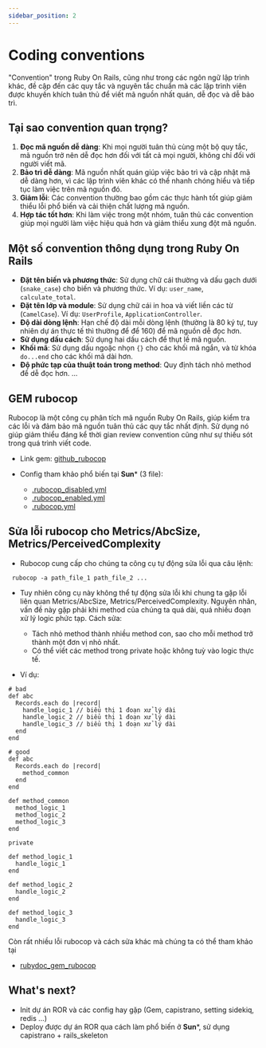 ```yaml
---
sidebar_position: 2
---
```


# Coding conventions

"Convention" trong Ruby On Rails, cũng như trong các ngôn ngữ lập trình khác, đề cập đến các quy tắc và nguyên tắc chuẩn mà các lập trình viên được khuyến khích tuân thủ để viết mã nguồn nhất quán, dễ đọc và dễ bảo trì.

## Tại sao convention quan trọng?

1. **Đọc mã nguồn dễ dàng**: Khi mọi người tuân thủ cùng một bộ quy tắc, mã nguồn trở nên dễ đọc hơn đối với tất cả mọi người, không chỉ đối với người viết mã.
2. **Bảo trì dễ dàng**: Mã nguồn nhất quán giúp việc bảo trì và cập nhật mã dễ dàng hơn, vì các lập trình viên khác có thể nhanh chóng hiểu và tiếp tục làm việc trên mã nguồn đó.
3. **Giảm lỗi**: Các convention thường bao gồm các thực hành tốt giúp giảm thiểu lỗi phổ biến và cải thiện chất lượng mã nguồn.
4. **Hợp tác tốt hơn**: Khi làm việc trong một nhóm, tuân thủ các convention giúp mọi người làm việc hiệu quả hơn và giảm thiểu xung đột mã nguồn.

## Một số convention thông dụng trong Ruby On Rails

- **Đặt tên biến và phương thức**: Sử dụng chữ cái thường và dấu gạch dưới (`snake_case`) cho biến và phương thức. Ví dụ: `user_name`, `calculate_total`.
- **Đặt tên lớp và module**: Sử dụng chữ cái in hoa và viết liền các từ (`CamelCase`). Ví dụ: `UserProfile`, `ApplicationController`.
- **Độ dài dòng lệnh**: Hạn chế độ dài mỗi dòng lệnh (thường là 80 ký tự, tuy nhiên dự án thực tế thì thường để để 160) để mã nguồn dễ đọc hơn.
- **Sử dụng dấu cách**: Sử dụng hai dấu cách để thụt lề mã nguồn.
- **Khối mã**: Sử dụng dấu ngoặc nhọn `{}` cho các khối mã ngắn, và từ khóa `do...end` cho các khối mã dài hơn.
- **Độ phức tạp của thuật toán trong method**: Quy định tách nhỏ method để dễ đọc hơn.
...

## GEM rubocop

Rubocop là một công cụ phân tích mã nguồn Ruby On Rails, giúp kiểm tra các lỗi và đảm bảo mã nguồn tuân thủ các quy tắc nhất định. Sử dụng nó giúp giảm thiểu đáng kể thời gian review convention cũng như sự thiếu sót trong quá trình viết code.

- Link gem: [github_rubocop](https://github.com/rubocop/rubocop)

- Config tham khảo phổ biến tại **Sun*** (3 file):
  - [.rubocop_disabled.yml](/../static/rubocop_config/.rubocop_disabled.yml)
  - [.rubocop_enabled.yml](/../static/rubocop_config/.rubocop_enabled.yml)
  - [.rubocop.yml](/../static/rubocop_config/.rubocop.yml)
## Sửa lỗi rubocop cho Metrics/AbcSize, Metrics/PerceivedComplexity

- Rubocop cung cấp cho chúng ta công cụ tự động sửa lỗi qua câu lệnh:
```
 rubocop -a path_file_1 path_file_2 ...
```
- Tuy nhiên công cụ này không thể tự động sửa lỗi khi chung ta gặp lỗi liên quan Metrics/AbcSize, Metrics/PerceivedComplexity. Nguyên nhân, vấn đề này gặp phải khi method của chúng ta quá dài, quá nhiều đoạn xử lý logic phức tạp. Cách sửa: 
  - Tách nhỏ method thành nhiều method con, sao cho mỗi method trở thành một đơn vị nhỏ nhất.
  - Có thể viết các method trong private hoặc không tuỳ vào logic thực tế.

- Ví dụ:
```
# bad
def abc
  Records.each do |record|
    handle_logic_1 // biểu thị 1 đoạn xử lý dài
    handle_logic_2 // biểu thị 1 đoạn xử lý dài
    handle_logic_3 // biểu thị 1 đoạn xử lý dài
  end
end

# good
def abc
  Records.each do |record|
    method_common
  end
end

def method_common
  method_logic_1
  method_logic_2
  method_logic_3
end

private

def method_logic_1
  handle_logic_1
end

def method_logic_2
  handle_logic_2
end

def method_logic_3
  handle_logic_3
end
```

Còn rất nhiều lỗi rubocop và cách sửa khác mà chúng ta có thể tham khảo tại
- [rubydoc_gem_rubocop](https://www.rubydoc.info/gems/rubocop/0.27.0/RuboCop) 

## What's next?

- Init dự án ROR và các config hay gặp (Gem, capistrano, setting sidekiq, redis ...)
- Deploy được dự án ROR qua cách làm phổ biến ở **Sun***, sử dụng capistrano + rails_skeleton
